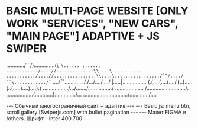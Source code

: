# BASIC MULTI-PAGE WEBSITE [ONLY WORK "SERVICES", "NEW CARS", "MAIN PAGE"] ADAPTIVE + JS SWIPER #

............/´¯/)..............(\¯`\...... .......
............/....//..............\\....\...........
.........../....//................\\....\..........
....../´¯/..../´¯\............/¯` ....\¯`\.........
..././.../..../..../.|_....._|.\....\....\...\.\...
(.(....(....(..../.)..).....(..(.\....)....)....).)
.\................\/.../....\...\/................/
..\................. /........\................../.
....\..............(............)............../...
......\.............\.........../............./....

--- Обычный многостраничный сайт + адаптив --- 
--- Basic js: menu btn, scroll gallery [Swiperjs.com] with bullet pagination ---
--- Макет FIGMA в /others. Шрифт - Inter 400 700 ---

